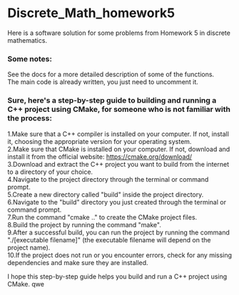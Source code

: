 # Discrete_Math_homework5


Here is a software solution for some problems from Homework 5 in discrete mathematics.

### Some notes: 
  See the docs for a more detailed description of some of the functions.  
  The main code is already written, you just need to uncomment it.

### Sure, here's a step-by-step guide to building and running a C++ project using CMake, for someone who is not familiar with the process:

1.Make sure that a C++ compiler is installed on your computer. If not, install it, choosing the appropriate version for your operating system.  
2.Make sure that CMake is installed on your computer. If not, download and install it from the official website: https://cmake.org/download/  
3.Download and extract the C++ project you want to build from the internet to a directory of your choice.  
4.Navigate to the project directory through the terminal or command prompt.  
5.Create a new directory called "build" inside the project directory.  
6.Navigate to the "build" directory you just created through the terminal or command prompt.  
7.Run the command "cmake .." to create the CMake project files.  
8.Build the project by running the command "make".  
9.After a successful build, you can run the project by running the command "./[executable filename]" (the executable filename will depend on the project name).  
10.If the project does not run or you encounter errors, check for any missing dependencies and make sure they are installed.  

I hope this step-by-step guide helps you build and run a C++ project using CMake.
qwe
